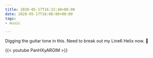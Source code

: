```yaml
---
title: 2020-05-17T16:32:48+00:00
date: 2020-05-17T16:00:00+00:00
tags:
- music

---
```

Digging the guitar tone in this. Need to break out my Line6 Helix now. 🎸

{{< youtube PanHXyARGlM >}}
